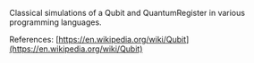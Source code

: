 Classical simulations of a Qubit and QuantumRegister in various programming languages.

References: [https://en.wikipedia.org/wiki/Qubit](https://en.wikipedia.org/wiki/Qubit)